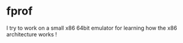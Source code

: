 
# fprof 

I try to work on a small x86 64bit emulator for learning how the x86 architecture works !
